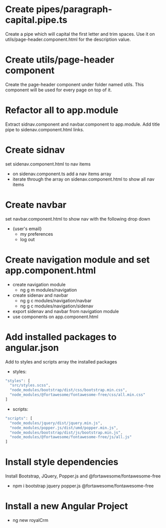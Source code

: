 # Create pipes/paragraph-capital.pipe.ts

Create a pipe which will capital the first letter and trim spaces. 
Use it on utils/page-header.component.html for the description value.

# Create utils/page-header component

Create the page-header component under folder named utils.
This component will be used for every page on top of it.

# Refactor all to app.module

Extract sidnav.component and navbar.component to app.module.
Add title pipe to sidenav.component.html links.

# Create sidnav

set sidenav.component.html to nav items

- on sidenav.component.ts add a nav items array
- iterate through the array on sidenav.component.html to show all nav items

# Create navbar

set navbar.component.html to show nav with the following drop down

- {user's email}
  - my preferences
  - log out

# Create navigation module and set app.component.html

- create navigation module
  - ng g m modules/navigation
- create sidenav and navbar
  - ng g c modules/navigation/navbar
  - ng g c modules/navigation/sidenav
- export sidenav and navbar from navigation module
- use components on app.component.html

# Add installed packages to angular.json

Add to styles and scripts array the installed packages

- styles:

```javascript
"styles": [
  "src/styles.scss",
  "node_modules/bootstrap/dist/css/bootstrap.min.css",
  "node_modules/@fortawesome/fontawesome-free/css/all.min.css"
]
```

- scripts:

```javascript
"scripts": [
  "node_modules/jquery/dist/jquery.min.js",
  "node_modules/popper.js/dist/umd/popper.min.js",
  "node_modules/bootstrap/dist/js/bootstrap.min.js",
  "node_modules/@fortawesome/fontawesome-free/js/all.js"
]
```

# Install style dependencies

Install Bootstrap, JQuery, Popper.js and @fortawesome/fontawesome-free

- npm i bootstrap jquery popper.js @fortawesome/fontawesome-free

# Install a new Angular Project

- ng new royalCrm
